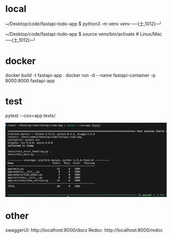 # local
~/Desktop/code/fastapi-todo-app $ python3 -m venv venv                                                                                                                                                                          ──(土,1012)─┘

~/Desktop/code/fastapi-todo-app $ source venv/bin/activate  # Linux/Mac                                                                                                                                                         ──(土,1012)─┘


# docker
docker build -t fastapi-app .
docker run -d --name fastapi-container -p 8000:8000 fastapi-app


# test
pytest --cov=app tests/

![Test Image](./test_result.png)


# other
swaggerUI: http://localhost:8000/docs
Redoc: http://localhost:8000/redoc
